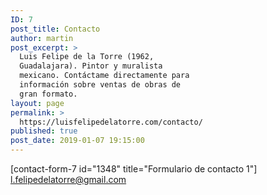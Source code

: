 ```yaml
---
ID: 7
post_title: Contacto
author: martin
post_excerpt: >
  Luis Felipe de la Torre (1962,
  Guadalajara). Pintor y muralista
  mexicano. Contáctame directamente para
  información sobre ventas de obras de
  gran formato.
layout: page
permalink: >
  https://luisfelipedelatorre.com/contacto/
published: true
post_date: 2019-01-07 19:15:00
---
```

[contact-form-7 id="1348" title="Formulario de contacto 1"]
l.felipedelatorre@gmail.com